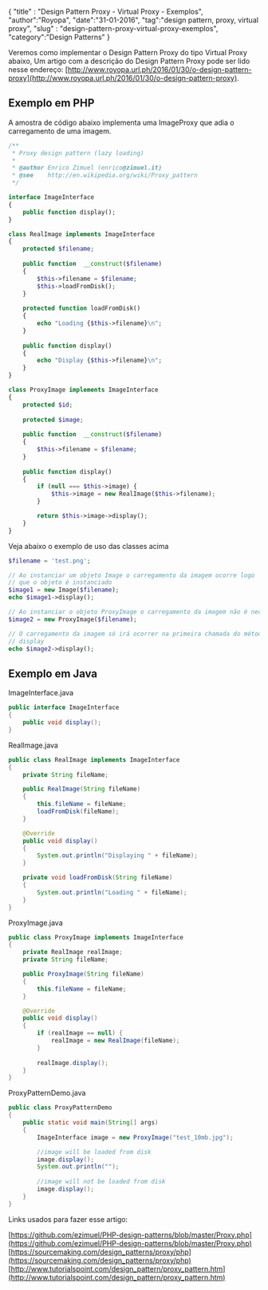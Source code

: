 {
"title" : "Design Pattern Proxy - Virtual Proxy - Exemplos",
"author":"Royopa",
"date":"31-01-2016",
"tag":"design pattern, proxy, virtual proxy",
"slug" : "design-pattern-proxy-virtual-proxy-exemplos",
"category":"Design Patterns"
}

Veremos como implementar o Design Pattern Proxy do tipo Virtual Proxy abaixo,
Um artigo com a descrição do Design Pattern Proxy pode ser lido nesse endereço: [http://www.royopa.url.ph/2016/01/30/o-design-pattern-proxy](http://www.royopa.url.ph/2016/01/30/o-design-pattern-proxy).

Exemplo em PHP
--------------------

A amostra de código abaixo implementa uma ImageProxy que adia o carregamento de uma imagem.

```php
/**
 * Proxy design pattern (lazy loading)
 * 
 * @author Enrico Zimuel (enrico@zimuel.it) 
 * @see    http://en.wikipedia.org/wiki/Proxy_pattern
 */

interface ImageInterface
{
    public function display();
}

class RealImage implements ImageInterface
{
    protected $filename;
    
    public function  __construct($filename)
    {
        $this->filename = $filename;
        $this->loadFromDisk();
    }
    
    protected function loadFromDisk()
    {
        echo "Loading {$this->filename}\n";
    }
    
    public function display()
    {
        echo "Display {$this->filename}\n";
    }
}

class ProxyImage implements ImageInterface
{
    protected $id;
    
    protected $image;
    
    public function  __construct($filename)
    {
        $this->filename = $filename;
    }
    
    public function display()
    {
        if (null === $this->image) {
            $this->image = new RealImage($this->filename);
        }

        return $this->image->display();
    }
}
```

Veja abaixo o exemplo de uso das classes acima

```php
$filename = 'test.png';

// Ao instanciar um objeto Image o carregamento da imagem ocorre logo 
// que o objeto é instanciado
$image1 = new Image($filename);
echo $image1->display();

// Ao instanciar o objeto ProxyImage o carregamento da imagem não é necessário
$image2 = new ProxyImage($filename);

// O carregamento da imagem só irá ocorrer na primeira chamada do método 
// display
echo $image2->display();
```

Exemplo em Java
---------------

ImageInterface.java

```java
public interface ImageInterface
{
    public void display();
}
```

RealImage.java

```java
public class RealImage implements ImageInterface
{
    private String fileName;

    public RealImage(String fileName)
    {
        this.fileName = fileName;
        loadFromDisk(fileName);
    }

    @Override
    public void display()
    {
        System.out.println("Displaying " + fileName);
    }

    private void loadFromDisk(String fileName)
    {
        System.out.println("Loading " + fileName);
    }
}
```

ProxyImage.java

```java
public class ProxyImage implements ImageInterface
{
    private RealImage realImage;
    private String fileName;

    public ProxyImage(String fileName)
    {
        this.fileName = fileName;
    }

    @Override
    public void display()
    {
        if (realImage == null) {
            realImage = new RealImage(fileName);
        }
        
        realImage.display();
    }
}
```

ProxyPatternDemo.java

```java
public class ProxyPatternDemo
{
    public static void main(String[] args)
    {
        ImageInterface image = new ProxyImage("test_10mb.jpg");

        //image will be loaded from disk
        image.display(); 
        System.out.println("");
          
        //image will not be loaded from disk
        image.display();     
    }
}
```

Links usados para fazer esse artigo:

[https://github.com/ezimuel/PHP-design-patterns/blob/master/Proxy.php](https://github.com/ezimuel/PHP-design-patterns/blob/master/Proxy.php)
[https://sourcemaking.com/design_patterns/proxy/php](https://sourcemaking.com/design_patterns/proxy/php)
[http://www.tutorialspoint.com/design_pattern/proxy_pattern.htm](http://www.tutorialspoint.com/design_pattern/proxy_pattern.htm)
